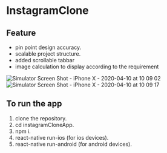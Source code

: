 # InstagramClone

## Feature
- pin point design accuracy.
- scalable project structure.
- added scrollable tabbar 
- image calculation to display according to the requirement


![Simulator Screen Shot - iPhone X - 2020-04-10 at 10 09 02](https://user-images.githubusercontent.com/23505129/78962707-b1c10200-7b14-11ea-81c0-252606889997.png)
![Simulator Screen Shot - iPhone X - 2020-04-10 at 10 09 17](https://user-images.githubusercontent.com/23505129/78962708-b2599880-7b14-11ea-989f-4412b9e35316.png)


## To run the app
1. clone the repository.  
2. cd instagramCloneApp. 
3. npm i. 
4. react-native run-ios (for ios devices). 
5. react-native run-android (for android devices). 

